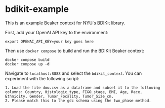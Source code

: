 # bdikit-example

This is an example Beaker context for [NYU's BDIKit library](https://bdi-kit.readthedocs.io/en/latest/index.html).

First, add your OpenAI API key to the environment:

```
export OPENAI_API_KEY=your key goes here
```

Then use `docker compose` to build and run the BDIKit Beaker context:

```
docker compose build
docker compose up -d
```

Navigate to `localhost:8888` and select the `bdikit_context`. You can experiment with the following script:

```
1. Load the file dou.csv as a dataframe and subset it to the following columns: Country, Histologic_type, FIGO_stage, BMI, Age, Race, Ethnicity, Gender, Tumor_Focality, Tumor_Size_cm.
2. Please match this to the gdc schema using the two_phase method.
```